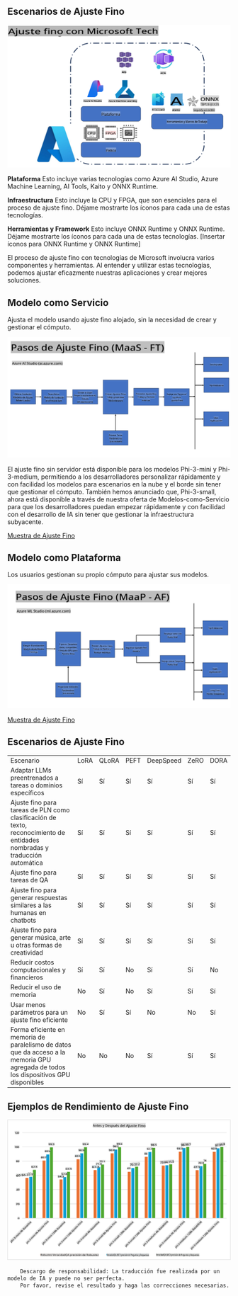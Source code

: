 ## Escenarios de Ajuste Fino

![FineTuning with MS Services](../../../../translated_images/FinetuningwithMS.921fa8c240611562e7c4a5ceb7eca04f458ad6f3c899d5a0dc120030398d9e08.es.png)

**Plataforma** Esto incluye varias tecnologías como Azure AI Studio, Azure Machine Learning, AI Tools, Kaito y ONNX Runtime.

**Infraestructura** Esto incluye la CPU y FPGA, que son esenciales para el proceso de ajuste fino. Déjame mostrarte los íconos para cada una de estas tecnologías.

**Herramientas y Framework** Esto incluye ONNX Runtime y ONNX Runtime. Déjame mostrarte los íconos para cada una de estas tecnologías.
[Insertar íconos para ONNX Runtime y ONNX Runtime]

El proceso de ajuste fino con tecnologías de Microsoft involucra varios componentes y herramientas. Al entender y utilizar estas tecnologías, podemos ajustar eficazmente nuestras aplicaciones y crear mejores soluciones.

## Modelo como Servicio

Ajusta el modelo usando ajuste fino alojado, sin la necesidad de crear y gestionar el cómputo.

![MaaS Fine Tuning](../../../../translated_images/MaaSfinetune.1678f33544c36b9016d8c018ce9c4c1622fb3bc2d72751291c39813f88bce052.es.png)

El ajuste fino sin servidor está disponible para los modelos Phi-3-mini y Phi-3-medium, permitiendo a los desarrolladores personalizar rápidamente y con facilidad los modelos para escenarios en la nube y el borde sin tener que gestionar el cómputo. También hemos anunciado que, Phi-3-small, ahora está disponible a través de nuestra oferta de Modelos-como-Servicio para que los desarrolladores puedan empezar rápidamente y con facilidad con el desarrollo de IA sin tener que gestionar la infraestructura subyacente.

[Muestra de Ajuste Fino](https://github.com/microsoft/Phi-3CookBook/blob/main/md/04.Fine-tuning/FineTuning_AIStudio.md)

## Modelo como Plataforma

Los usuarios gestionan su propio cómputo para ajustar sus modelos.

![Maap Fine Tuning](../../../../translated_images/MaaPFinetune.f88828d32d16ced1198525fceed9184ce17516f5c1a404c264d87a4ca816947f.es.png)

[Muestra de Ajuste Fino](https://github.com/Azure/azureml-examples/blob/main/sdk/python/foundation-models/system/finetune/chat-completion/chat-completion.ipynb)

## Escenarios de Ajuste Fino

| | | | | | | |
|-|-|-|-|-|-|-|
|Escenario|LoRA|QLoRA|PEFT|DeepSpeed|ZeRO|DORA|
|Adaptar LLMs preentrenados a tareas o dominios específicos|Sí|Sí|Sí|Sí|Sí|Sí|
|Ajuste fino para tareas de PLN como clasificación de texto, reconocimiento de entidades nombradas y traducción automática|Sí|Sí|Sí|Sí|Sí|Sí|
|Ajuste fino para tareas de QA|Sí|Sí|Sí|Sí|Sí|Sí|
|Ajuste fino para generar respuestas similares a las humanas en chatbots|Sí|Sí|Sí|Sí|Sí|Sí|
|Ajuste fino para generar música, arte u otras formas de creatividad|Sí|Sí|Sí|Sí|Sí|Sí|
|Reducir costos computacionales y financieros|Sí|Sí|No|Sí|Sí|No|
|Reducir el uso de memoria|No|Sí|No|Sí|Sí|Sí|
|Usar menos parámetros para un ajuste fino eficiente|No|Sí|Sí|No|No|Sí|
|Forma eficiente en memoria de paralelismo de datos que da acceso a la memoria GPU agregada de todos los dispositivos GPU disponibles|No|No|No|Sí|Sí|Sí|

## Ejemplos de Rendimiento de Ajuste Fino

![Finetuning Performance](../../../../translated_images/Finetuningexamples.88bad3a5350927b08b1f06e4bced95cfd3715caa933d21c9ff658dcf0db94f73.es.png)

        Descargo de responsabilidad: La traducción fue realizada por un modelo de IA y puede no ser perfecta. 
        Por favor, revise el resultado y haga las correcciones necesarias.